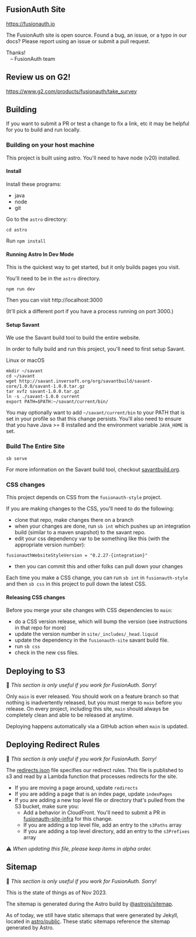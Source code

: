 ## FusionAuth Site 

https://fusionauth.io

The FusionAuth site is open source. Found a bug, an issue, or a typo in our docs? Please report using an issue or submit a pull request.

Thanks!<br/>
&nbsp;&nbsp;&nbsp;– FusionAuth team

## Review us on G2!

https://www.g2.com/products/fusionauth/take_survey 

## Building

If you want to submit a PR or test a change to fix a link, etc it may be helpful for you to build and run locally.

### Building on your host machine

This project is built using astro. You'll need to have node (v20) installed.

#### Install

Install these programs:

- java
- node
- git

Go to the `astro` directory:

```
cd astro
```

Run `npm install`

#### Running Astro In Dev Mode

This is the quickest way to get started, but it only builds pages you visit.

You'll need to be in the `astro` directory.

```
npm run dev
```

Then you can visit http://localhost:3000

(It'll pick a different port if you have a process running on port 3000.)

#### Setup Savant

We use the Savant build tool to build the entire website.

In order to fully build and run this project, you'll need to first setup Savant.

Linux or macOS

```
mkdir ~/savant
cd ~/savant
wget http://savant.inversoft.org/org/savantbuild/savant-core/1.0.0/savant-1.0.0.tar.gz
tar xvfz savant-1.0.0.tar.gz
ln -s ./savant-1.0.0 current
export PATH=$PATH:~/savant/current/bin/
```

You may optionally want to add `~/savant/current/bin` to your PATH that is set in your profile so that this change persists. You'll also need to ensure that you have Java >= 8 installed and the environment variable  `JAVA_HOME` is set.

### Build The Entire Site

```
sb serve
```

For more information on the Savant build tool, checkout [savantbuild.org](http://savantbuild.org/).

### CSS changes

This project depends on CSS from the `fusionauth-style` project.

If you are making changes to the CSS, you'll need to do the following:

* clone that repo, make changes there on a branch
* when your changes are done, run `sb int` which pushes up an integration build (similar to a maven snapshot) to the savant repo.
* edit your css dependency var to be something like this (with the appropriate version number):
```
fusionauthWebsiteStyleVersion = "0.2.27-{integration}"
```
* then you can commit this and other folks can pull down your changes

Each time you make a CSS change, you can run `sb int` in `fusionauth-style` and then `sb css` in this project to pull down the latest CSS.

#### Releasing CSS changes

Before you merge your site changes with CSS dependencies to `main`:

* do a CSS version release, which will bump the version (see instructions in that repo for more)
* update the version number in `site/_includes/_head.liquid`
* update the dependency in the `fusionauth-site` savant build file.
* run `sb css`
* check in the new css files.


## Deploying to S3

📝 _This section is only useful if you work for FusionAuth. Sorry!_

Only `main` is ever released. You should work on a feature branch so that nothing is inadvertently released, but you must merge to `main` before you release. On every project, including this site, `main` should always be completely clean and able to be released at anytime.

Deploying happens automatically via a GitHub action when `main` is updated.

## Deploying Redirect Rules

📝 _This section is only useful if you work for FusionAuth. Sorry!_

The [redirects.json](src/redirects.json) file specifies our redirect rules. This file is published to s3 and read by a Lambda function that processes redirects for the site.

* If you are moving a page around, update `redirects`
* If you are adding a page that is an index page, update `indexPages`
* If you are adding a new top level file or directory that's pulled from the S3 bucket, make sure you:
    * Add a behavior in CloudFront. You'll need to submit a PR in [fusionauth-site-infra](https://github.com/FusionAuth/fusionauth-site-infra/) for this change.
    * If you are adding a top level file, add an entry to the `s3Paths` array
    * If you are adding a top level directory, add an entry to the `s3Prefixes` array

⚠️ _When updating this file, please keep items in alpha order._

## Sitemap

📝 _This section is only useful if you work for FusionAuth. Sorry!_

This is the state of things as of Nov 2023.

The sitemap is generated during the Astro build by [@astrojs/sitemap](https://docs.astro.build/en/guides/integrations-guide/sitemap/).

As of today, we still have static sitemaps that were generated by Jekyll, located in [astro/public](astro/public). These static sitemaps reference the sitemap generated by Astro.
